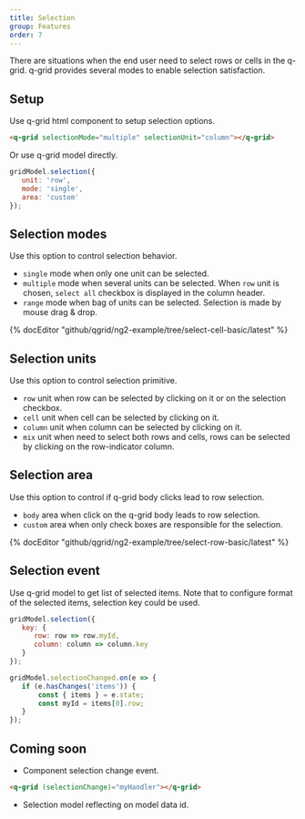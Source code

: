 ```yaml
---
title: Selection
group: Features
order: 7
---
```


There are situations when the end user need to select rows or cells in the q-grid. q-grid provides several modes to enable selection satisfaction. 

## Setup

Use q-grid html component to setup selection options.

```html
<q-grid selectionMode="multiple" selectionUnit="column"></q-grid>
```

Or use q-grid model directly.

```javascript
gridModel.selection({
   unit: 'row',
   mode: 'single',
   area: 'custom'
});
```

## Selection modes

Use this option to control selection behavior.

* `single` mode when only one unit can be selected.
* `multiple` mode when several units can be selected. When `row` unit is chosen, `select all` checkbox is displayed in the column header.
* `range` mode when bag of units can be selected. Selection is made by mouse drag & drop.

{% docEditor "github/qgrid/ng2-example/tree/select-cell-basic/latest" %}

## Selection units

Use this option to control selection primitive.
	
* `row` unit when row can be selected by clicking on it or on the selection checkbox.
* `cell` unit when cell can be selected by clicking on it.
* `column` unit when column can be selected by clicking on it.
* `mix` unit when need to select both rows and cells, rows can be selected by clicking on the row-indicator column.

## Selection area

Use this option to control if q-grid body clicks lead to row selection.

* `body` area when click on the q-grid body leads to row selection.
* `custom` area when only check boxes are responsible for the selection.

{% docEditor "github/qgrid/ng2-example/tree/select-row-basic/latest" %}

## Selection event

Use q-grid model to get list of selected items. Note that to configure format of the selected items, selection key could be used.

```javascript
gridModel.selection({       
   key: {
      row: row => row.myId,
	  column: column => column.key
   }
});

gridModel.selectionChanged.on(e => {
   if (e.hasChanges('items')) {
       const { items } = e.state;
       const myId = items[0].row;
   }
});
```

## Coming soon

* Component selection change event.

``` html
<q-grid (selectionChange)="myHandler"></q-grid>
```

* Selection model reflecting on model data id.